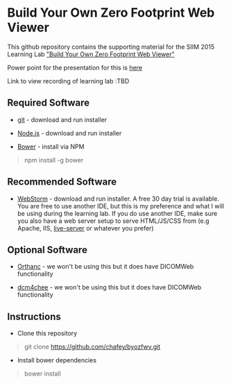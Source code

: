 Build Your Own Zero Footprint Web Viewer
========================================

This github repository contains the supporting material for the SIIM 2015 Learning Lab
["Build Your Own Zero Footprint Web Viewer"](http://siim.org/default.asp?page=15build_your_own)

Power point for the presentation for this is [here](https://drive.google.com/file/d/0BzovUgmP3BOKUHplZ0lNalVLQlU/view?usp=sharing)

Link to view recording of learning lab :TBD

Required Software
-----------------

* [git](https://git-scm.com/downloads) - download and run installer

* [Node.js](https://nodejs.org/) - download and run installer

* [Bower](http://bower.io/) - install via NPM

> npm install -g bower

Recommended Software
--------------------

* [WebStorm](https://www.jetbrains.com/webstorm/download/) - download and run installer.  A free 30 day trial is
available.  You are free to use another IDE, but this is my preference and what I will be using during the learning
lab.  If you do use another IDE, make sure you also have a web server setup to serve HTML/JS/CSS from (e.g Apache, IIS,
[live-server](https://www.npmjs.com/package/live-server) or whatever you prefer)

Optional Software
-----------------

* [Orthanc](https://github.com/chafey/orthanc-vagrant) - we won't be using this but it does have DICOMWeb functionality

* [dcm4chee](https://github.com/mohannadhussain/dcm4chee4-vagrant) - we won't be using this but it does have DICOMWeb functionality

Instructions
------------

* Clone this repository

> git clone https://github.com/chafey/byozfwv.git

* Install bower dependencies

> bower install
